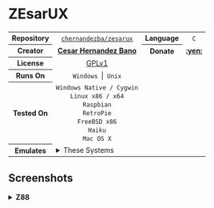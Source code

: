 
# ZEsarUX

<table>
    <tr>
        <th align = 'center' >Repository</th>
        <td align = 'center' >
            <a href = 'https://github.com/chernandezba/zesarux' >
                <code>chernandezba/zesarux</code>
            </a>
        </td>
        <th align = 'center' >Language</th>
        <td align = 'center' ><code>C</code></td>
    </tr>
    <tr>
        <th align = 'center' >Creator</th>
        <td align = 'center' >
            <a href = 'https://github.com/chernandezba' >
                <b>Cesar Hernandez Bano</b>
            </a>
        </td>
        <th align = 'center' >Donate</th>
        <td align = 'center' >
            <a href = 'Donate.md' >
                <b>:yen:</b>
            </a>
        </td>
    </tr>
    <tr>
        <th align = 'center' >License</th>
        <td align = 'center' >
            <a href = 'https://www.gnu.org/licenses/old-licenses/gpl-1.0.html' >
                GPLv1
            </a>
        </td>
    </tr>
    <tr>
        <th align = 'center' >Runs On</th>
        <td align = 'center'>
            <code>Windows</code> | <code>Unix</code><br>
        </td>
    </tr>
    <tr>
        <th align = 'center' >Tested On</th>
        <td align = 'center'>
            <code>Windows Native / Cygwin</code><br>
            <code>Linux x86 / x64</code><br>
            <code>Raspbian</code><br>
            <code>RetroPie</code><br>
            <code>FreeBSD x86</code><br>
            <code>Haiku</code><br>
            <code>Mac OS X</code><br>
        </td>
    </tr>
    <tr>
        <th align = 'center' >Emulates</th>
        <td><details>
            <summary>These Systems</summary>
            <br>
            <b>Cambridge:</b><br>
            <li><code>MK14</code></li>
            <li><code>Z88</code></li>
            <br>
            <b>Sinclair:</b><br>
            <li><code>ZX80</code></li>
            <li><code>ZX81</code></li>
            <li><code>QL</code></li>
            <br>
            <b>Chloe:</b><br>
            <li><code>140 SE</code></li>
            <li><code>280 SE</code></li>
            <br>
            <b>ZX:</b><br>
            <li><code>Evolution BaseConf (beta)</code></li>
            <li><code>Evolution TSConf</code></li>
            <li><code>Spectrum Next</code></li>
            <li><code>Uno</code></li>
            <li><b>Spectrum:</b><ul>
                <br>
                <li><code>16k</code></li>
                <li><code>48k ( EN / ES )</code></li>
                <li><code>128k ( EN / ES )</code></li>
                <br>
                <li><code>+2 ( EN / ES / FR )</code></li>
                <li><code>+2A ( EN / ES )</code></li>
                <li><code>+3 ( EN / ES )</code></li>
                <li><code>+ ( Inves )</code></li>
                <br>
                <li><code>TK90X ( PT / ES )</code></li>
                <li><code>TK95</code></li>
            </ul></li><br>
            <b>Spectravideo:</b><br>
            <li><code>318</code></li>
            <li><code>328</code></li>
            <br>
            <b>Sega:</b><br>
            <li><code>Master System</code></li>
            <li><code>SG1000</code></li>
            <br>
            <b>Amstrad:</b><br>
            <li><code>CPC 4128</code></li>
            <li><code>CPC 464</code></li>
            <br>
            <li><code>Timex TS 2068</code></li>
            <li><code>Colecovision</code></li>
            <li><code>Jupiter Ace</code></li>
            <li><code>Sam Coupe</code></li>
            <li><code>Pentagon</code></li>
            <li><code>Chrome</code></li>
            <li><code>Prism</code></li>
            <li><code>MSX1</code></li>
            </details>
        </td>
    </tr>
</table>

## Screenshots

<!--{ Z88 }-------------------------------------------------------------------->

<details>
    <summary><b>Z88</b></summary>
    <h3>Applications</h3>
    <img src = 'Resources/Z88/Applications.png'>
    <h3>Diary</h3>
    <img src = 'Resources/Z88/Diary.png'>
    <h3>Pipedream</h3>
    <img src = 'Resources/Z88/Pipedream.png'>
    <h3>BBC Basic</h3>
    <img src = 'Resources/Z88/BBC%20Basic.png'>
    <h3>Calculator</h3>
    <img src = 'Resources/Z88/Calculator.png'>
    <h3>Clock</h3>
    <img src = 'Resources/Z88/Clock.png'>
    <h3>Filer</h3>
    <img src = 'Resources/Z88/Filer.png'>
    <h3>EazyLink</h3>
    <img src = 'Resources/Z88/EazyLink.png'>
    <h3>Panel</h3>
    <img src = 'Resources/Z88/Panel.png'>
    <h3>FlashStore</h3>
    <img src = 'Resources/Z88/FlashStore.png'>
    <h3>PrinterEd</h3>
    <img src = 'Resources/Z88/PrinterEd.png'>
    <h3>Imp-Export</h3>
    <img src = 'Resources/Z88/Imp-Export.png'>
    <h3>Terminal</h3>
    <img src = 'Resources/Z88/Terminal.png'>
</details>
